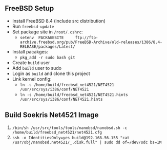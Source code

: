 ## FreeBSD Setup
* Install FreeBSD 8.4 (include src distribution)
* Run `freebsd-update`
* Set package site in `/root/.cshrc`:
    * `setenv  PACKAGESITE     ftp://ftp-archive.freebsd.org/pub/FreeBSD-Archive/old-releases/i386/8.4-RELEASE/packages/Latest/`
* Install pacakges:
    * `pkg_add -r sudo bash git`
* Create `build` user
* Add `build` user to sudo
* Login as `build` and clone this project
* Link kernel config:
    * `ln -s /home/build/freebsd_net4521/NET4521 /usr/src/sys/i386/conf/NET4521`
    * `ln -s /home/build/freebsd_net4521/NET4521.hints /usr/src/sys/i386/conf/NET4521.hints`

## Build Soekris Net4521 Image
1. `/bin/sh /usr/src/tools/tools/nanobsd/nanobsd.sh -c /home/build/freebsd_net4521/net4521.cfg`
1. `ssh -o IdentitiesOnly=yes build@192.168.56.155 "cat /usr/obj/nanobsd.net4521/_.disk.full" | sudo dd of=/dev/sdc bs=1M`

